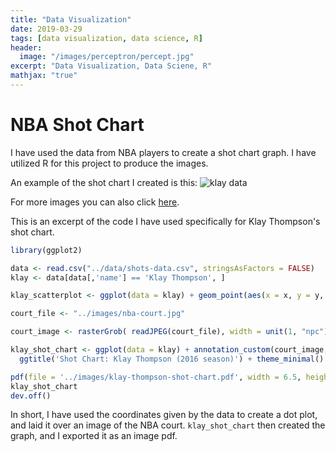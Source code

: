 ```yaml
---
title: "Data Visualization"
date: 2019-03-29
tags: [data visualization, data science, R]
header:
  image: "/images/perceptron/percept.jpg"
excerpt: "Data Visualization, Data Sciene, R"
mathjax: "true"
---
```


# NBA Shot Chart

I have used the data from NBA players to create a shot chart graph. I have utilized R for this project to produce the images.

An example of the shot chart I created is this: <img src="{{ site.url }}{{ site.baseurl }}/images/klay-thompson-shot-chart.jpg" alt="klay data">

For more images you can also click [here](https://github.com/beverlylt/workout01/tree/master/images).


This is an excerpt of the code I have used specifically for Klay Thompson's shot chart.
```r
library(ggplot2)

data <- read.csv("../data/shots-data.csv", stringsAsFactors = FALSE)
klay <- data[data[,'name'] == 'Klay Thompson', ]

klay_scatterplot <- ggplot(data = klay) + geom_point(aes(x = x, y = y, color = shot_made_flag))

court_file <- "../images/nba-court.jpg"

court_image <- rasterGrob( readJPEG(court_file), width = unit(1, "npc"), height = unit(1, "npc"))

klay_shot_chart <- ggplot(data = klay) + annotation_custom(court_image, -250, 250, -50, 420) + geom_point(aes(x = x, y = y, color = shot_made_flag)) + ylim(-50, 420) +
  ggtitle('Shot Chart: Klay Thompson (2016 season)') + theme_minimal()

pdf(file = '../images/klay-thompson-shot-chart.pdf', width = 6.5, height = 5)
klay_shot_chart
dev.off()
```

In short, I have used the coordinates given by the data to create a dot plot, and laid it over an image of the NBA court. `klay_shot_chart` then created the graph, and I exported it as an image pdf.
